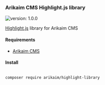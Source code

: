 ### Arikaim CMS Highlight.js library
![version: 1.0.0](https://img.shields.io/github/release/arikaim/highlight-library.svg)


[Highlight.js](https://highlightjs.org/usage) library for Arikaim CMS 


#### Requirements 
  * [Arikaim CMS](https://github.com/arikaim/arikaim)
  

#### Install
```bash

composer require arikaim/highlight-library

```
